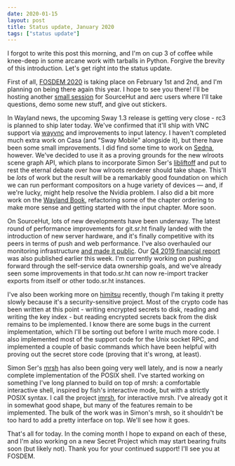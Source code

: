 ```yaml
---
date: 2020-01-15
layout: post
title: Status update, January 2020
tags: ["status update"]
---
```


I forgot to write this post this morning, and I'm on cup 3 of coffee while
knee-deep in some arcane work with tarballs in Python. Forgive the brevity of
this introduction. Let's get right into the status update.

First of all, [FOSDEM 2020][fosdem] is taking place on February 1st and 2nd, and
I'm planning on being there again this year. I hope to see you there! I'll be
hosting another [small session][sourcehut session] for SourceHut and aerc users
where I'll take questions, demo some new stuff, and give out stickers.

[fosdem]: https://fosdem.org/2020/
[sourcehut session]: https://fosdem.org/2020/schedule/event/bof_sourcehut/

In Wayland news, the upcoming Sway 1.3 release is getting very close - rc3 is
planned to ship later today. We've confirmed that it'll ship with VNC support
via [wayvnc](https://github.com/any1/wayvnc) and improvements to input latency.
I haven't completed much extra work on Casa (and "Sway Mobile" alongside it),
but there have been some small improvements. I did find some time to work on
[Sedna](https://git.sr.ht/~sircmpwn/sedna), however. We've decided to use it as
a proving grounds for the new wlroots scene graph API, which plans to
incorporate Simon Ser's [libliftoff][libliftoff] and put to rest the eternal
debate over how wlroots renderer should take shape. This'll be *lots* of work
but the result will be a remarkably good foundation on which we can run
performant compositors on a huge variety of devices &mdash; and, if we're
lucky, might help resolve the Nvidia problem. I also did a bit more work on the
[Wayland Book](https://wayland-book.com), refactoring some of the chapter
ordering to make more sense and getting started with the input chapter. More
soon.

[libliftoff]: https://github.com/emersion/libliftoff

On SourceHut, lots of new developments have been underway. The latest round of
performance improvements for git.sr.ht finally landed with the introduction of
new server hardware, and it's finally competitive with its peers in terms of
push and web performance. I've also overhauled our monitoring infrastructure
[and made it public](https://metrics.sr.ht). Our [Q4 2019 financial
report][financial report] was also published earlier this week. I'm currently
working on pushing forward through the self-service data ownership goals, and
we've already seen some improvements in that todo.sr.ht can now re-import
tracker exports from itself or other todo.sr.ht instances.

[financial report]: https://sourcehut.org/blog/2020-01-13-sourcehut-q4-2019-financial-report/

I've also been working more on [himitsu](https://git.sr.ht/~sircmpwn/himitsu)
recently, though I'm taking it pretty slowly because it's a security-sensitive
project. Most of the crypto code has been written at this point - writing
encrypted secrets to disk, reading and writing the key index - but reading
encrypted secrets back from the disk remains to be implemented. I know there are
some bugs in the current implementation, which I'll be sorting out before I
write much more code. I also implemented most of the support code for the Unix
socket RPC, and implemented a couple of basic commands which have been helpful
with proving out the secret store code (proving that it's wrong, at least).

Simon Ser's [mrsh](https://mrsh.sh) has also been going very well lately, and is
now a nearly complete implementation of the POSIX shell. I've started working on
something I've long planned to build on top of mrsh: a comfortable interactive
shell, inspired by fish's interactive mode, but with a strictly POSIX syntax. I
call the project [imrsh](https://git.sr.ht/~sircmpwn/imrsh), for interactive
mrsh. I've already got it in somewhat good shape, but many of the features
remain to be implemented. The bulk of the work was in Simon's mrsh, so it
shouldn't be too hard to add a pretty interface on top. We'll see how it goes.

That's all for today. In the coming month I hope to expand on each of these, and
I'm also working on a new Secret Project which may start bearing fruits soon
(but likely not). Thank you for your continued support! I'll see you at FOSDEM.
